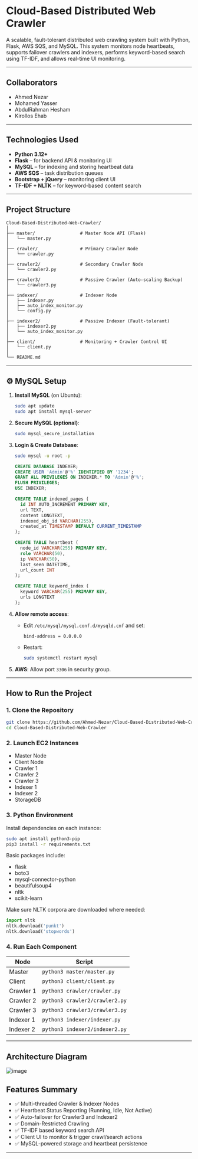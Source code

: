# Cloud-Based Distributed Web Crawler

A scalable, fault-tolerant distributed web crawling system built with Python, Flask, AWS SQS, and MySQL. This system monitors node heartbeats, supports failover crawlers and indexers, performs keyword-based search using TF-IDF, and allows real-time UI monitoring.

---

## Collaborators

- Ahmed Nezar  
- Mohamed Yasser  
- AbdulRahman Hesham  
- Kirollos Ehab  

---

## Technologies Used

- **Python 3.12+**
- **Flask** – for backend API & monitoring UI
- **MySQL** – for indexing and storing heartbeat data
- **AWS SQS** – task distribution queues
- **Bootstrap + jQuery** – monitoring client UI
- **TF-IDF + NLTK** – for keyword-based content search

---

## Project Structure

```
Cloud-Based-Distributed-Web-Crawler/
│
├── master/                 # Master Node API (Flask)
│   └── master.py
│
├── crawler/                # Primary Crawler Node
│   └── crawler.py
│
├── crawler2/               # Secondary Crawler Node
│   └── crawler2.py
│
├── crawler3/               # Passive Crawler (Auto-scaling Backup)
│   └── crawler3.py
│
├── indexer/                # Indexer Node
│   ├── indexer.py
│   ├── auto_index_monitor.py
│   └── config.py
│
├── indexer2/               # Passive Indexer (Fault-tolerant)
│   ├── indexer2.py
│   └── auto_index_monitor.py
│
├── client/                 # Monitoring + Crawler Control UI
│   └── client.py
│
└── README.md
```

---

## ⚙️ MySQL Setup

1. **Install MySQL** (on Ubuntu):
   ```bash
   sudo apt update
   sudo apt install mysql-server
   ```

2. **Secure MySQL (optional)**:
   ```bash
   sudo mysql_secure_installation
   ```

3. **Login & Create Database**:
   ```bash
   sudo mysql -u root -p
   ```

   ```sql
   CREATE DATABASE INDEXER;
   CREATE USER 'Admin'@'%' IDENTIFIED BY '1234';
   GRANT ALL PRIVILEGES ON INDEXER.* TO 'Admin'@'%';
   FLUSH PRIVILEGES;
   USE INDEXER;

   CREATE TABLE indexed_pages (
     id INT AUTO_INCREMENT PRIMARY KEY,
     url TEXT,
     content LONGTEXT,
     indexed_obj_id VARCHAR(255),
     created_at TIMESTAMP DEFAULT CURRENT_TIMESTAMP
   );

   CREATE TABLE heartbeat (
     node_id VARCHAR(255) PRIMARY KEY,
     role VARCHAR(50),
     ip VARCHAR(50),
     last_seen DATETIME,
     url_count INT
   );

   CREATE TABLE keyword_index (
     keyword VARCHAR(255) PRIMARY KEY,
     urls LONGTEXT
   );
   ```

4. **Allow remote access**:
   - Edit `/etc/mysql/mysql.conf.d/mysqld.cnf` and set:
     ```
     bind-address = 0.0.0.0
     ```
   - Restart:
     ```bash
     sudo systemctl restart mysql
     ```

5. **AWS**: Allow port `3306` in security group.

---

## How to Run the Project

### 1. Clone the Repository
```bash
git clone https://github.com/Ahmed-Nezar/Cloud-Based-Distributed-Web-Crawler
cd Cloud-Based-Distributed-Web-Crawler
```

### 2. Launch EC2 Instances
- Master Node
- Client Node
- Crawler 1
- Crawler 2
- Crawler 3 
- Indexer 1
- Indexer 2
- StorageDB

### 3. Python Environment
Install dependencies on each instance:
```bash
sudo apt install python3-pip
pip3 install -r requirements.txt
```

Basic packages include:
- flask
- boto3
- mysql-connector-python
- beautifulsoup4
- nltk
- scikit-learn

Make sure NLTK corpora are downloaded where needed:
```python
import nltk
nltk.download('punkt')
nltk.download('stopwords')
```

### 4. Run Each Component

| Node       | Script                         |
|------------|--------------------------------|
| Master     | `python3 master/master.py`     |
| Client     | `python3 client/client.py`     |
| Crawler 1  | `python3 crawler/crawler.py`   |
| Crawler 2  | `python3 crawler2/crawler2.py` |
| Crawler 3  | `python3 crawler3/crawler3.py` |
| Indexer 1  | `python3 indexer/indexer.py`   |
| Indexer 2  | `python3 indexer2/indexer2.py` |

---

## Architecture Diagram
![image](https://github.com/user-attachments/assets/0a12be94-08ed-4259-96ba-e46cb339b294)


## Features Summary

- ✅ Multi-threaded Crawler & Indexer Nodes
- ✅ Heartbeat Status Reporting (Running, Idle, Not Active)
- ✅ Auto-failover for Crawler3 and Indexer2
- ✅ Domain-Restricted Crawling
- ✅ TF-IDF based keyword search API
- ✅ Client UI to monitor & trigger crawl/search actions
- ✅ MySQL-powered storage and heartbeat persistence

---
